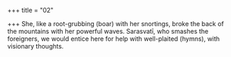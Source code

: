 +++
title = "02"

+++
She, like a root-grubbing (boar) with her snortings, broke the back of  the mountains with her powerful waves.
Sarasvatī, who smashes the foreigners, we would entice here for help  with well-plaited (hymns), with visionary thoughts.